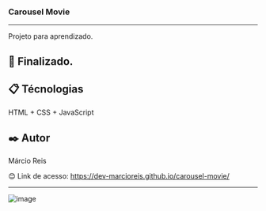 ### Carousel Movie

---

Projeto para aprendizado.

## 🚀 Finalizado.

## 📋 Técnologias
HTML + CSS + JavaScript

## ✒️ Autor
Márcio Reis

😊 Link de acesso: https://dev-marcioreis.github.io/carousel-movie/

---
![image](https://user-images.githubusercontent.com/122680054/212681580-0fa730a4-bc93-4192-b24d-389380c0f747.png)

